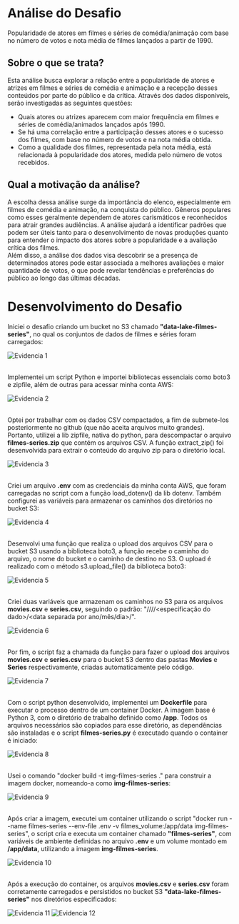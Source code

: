 # Análise do Desafio

Popularidade de atores em filmes e séries de comédia/animação com base no número de votos e nota média de filmes lançados a partir de 1990.

## Sobre o que se trata?

Esta análise busca explorar a relação entre a popularidade de atores e atrizes em filmes e séries de comédia e animação e a recepção desses conteúdos por parte do público e da crítica. Através dos dados disponíveis, serão investigadas as seguintes questões:

- Quais atores ou atrizes aparecem com maior frequência em filmes e séries de comédia/animados lançados após 1990.
- Se há uma correlação entre a participação desses atores e o sucesso dos filmes, com base no número de votos e na nota média obtida.
- Como a qualidade dos filmes, representada pela nota média, está relacionada à popularidade dos atores, medida pelo número de votos recebidos.

## Qual a motivação da análise?

A escolha dessa análise surge da importância do elenco, especialmente em filmes de comédia e animação, na conquista do público. Gêneros populares como esses geralmente dependem de atores carismáticos e reconhecidos para atrair grandes audiências. A análise ajudará a identificar padrões que podem ser úteis tanto para o desenvolvimento de novas produções quanto para entender o impacto dos atores sobre a popularidade e a avaliação crítica dos filmes.  
Além disso, a análise dos dados visa descobrir se a presença de determinados atores pode estar associada a melhores avaliações e maior quantidade de votos, o que pode revelar tendências e preferências do público ao longo das últimas décadas.

# Desenvolvimento do Desafio

Iniciei o desafio criando um bucket no S3 chamado **"data-lake-filmes-series"**, no qual os conjuntos de dados de filmes e séries foram carregados:

![Evidencia 1](../evidencias/evidencia_1.webp)<br></br>

Implementei um script Python e importei bibliotecas essenciais como boto3 e zipfile, além de outras para acessar minha conta AWS:

![Evidencia 2](../evidencias/evidencia_2.webp)<br></br>

Optei por trabalhar com os dados CSV compactados, a fim de submete-los posteriormente no github (que não aceita arquivos muito grandes). Portanto, utilizei a lib zipfile, nativa do python, para descompactar o arquivo **filmes-series.zip** que contém os arquivos CSV. A função extract_zip() foi desenvolvida para extrair o conteúdo do arquivo zip para o diretório local.

![Evidencia 3](../evidencias/evidencia_3.webp)<br></br>

Criei um arquivo **.env** com as credenciais da minha conta AWS, que foram carregadas no script com a função load_dotenv() da lib dotenv. Também configurei as variáveis para armazenar os caminhos dos diretórios no bucket S3:

![Evidencia 4](../evidencias/evidencia_4.webp)<br></br>

Desenvolvi uma função que realiza o upload dos arquivos CSV para o bucket S3 usando a biblioteca boto3, a função recebe o caminho do arquivo, o nome do bucket e o caminho de destino no S3. O upload é realizado com o método s3.upload_file() da biblioteca boto3:

![Evidencia 5](../evidencias/evidencia_5.webp)<br></br>

Criei duas variáveis que armazenam os caminhos no S3 para os arquivos **movies.csv** e **series.csv**, seguindo o padrão: "<nome do bucket>/<camada de armazenamento>/<origem do dado>/<formato do dado>/<especificação do dado>/<data separada por ano/mês/dia>/<arquivo>".

![Evidencia 6](../evidencias/evidencia_6.webp)<br></br>

Por fim, o script faz a chamada da função para fazer o upload dos arquivos **movies.csv** e **series.csv** para o bucket S3 dentro das pastas **Movies** e **Series** respectivamente, criadas automaticamente pelo código.

![Evidencia 7](../evidencias/evidencia_7.webp)<br></br>

Com o script python desenvolvido, implementei um **Dockerfile** para executar o processo dentro de um container Docker. A imagem base é Python 3, com o diretório de trabalho definido como **/app**. Todos os arquivos necessários são copiados para esse diretório, as dependências são instaladas e o script **filmes-series.py** é executado quando o container é iniciado:

![Evidencia 8](../evidencias/evidencia_8.webp)<br></br>

Usei o comando "docker build -t img-filmes-series ." para construir a imagem docker, nomeando-a como **img-filmes-series**:

![Evidencia 9](../evidencias/evidencia_9.webp)<br></br>

Após criar a imagem, executei um container utilizando o script "docker run --name filmes-series --env-file .env -v filmes_volume:/app/data img-filmes-series", o script cria e executa um container chamado **"filmes-series"**, com variáveis de ambiente definidas no arquivo **.env** e um volume montado em **/app/data**, utilizando a imagem **img-filmes-series**.

![Evidencia 10](../evidencias/evidencia_10.webp)<br></br>

Após a execução do container, os arquivos **movies.csv** e **series.csv** foram corretamente carregados e persistidos no bucket S3 **"data-lake-filmes-series"** nos diretórios especificados:

![Evidencia 11](../evidencias/evidencia_11.webp)
![Evidencia 12](../evidencias/evidencia_12.webp)<br></br>
















